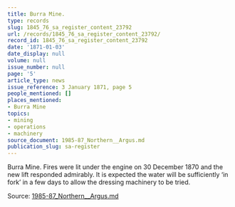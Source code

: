 ```yaml
---
title: Burra Mine.
type: records
slug: 1845_76_sa_register_content_23792
url: /records/1845_76_sa_register_content_23792/
record_id: 1845_76_sa_register_content_23792
date: '1871-01-03'
date_display: null
volume: null
issue_number: null
page: '5'
article_type: news
issue_reference: 3 January 1871, page 5
people_mentioned: []
places_mentioned:
- Burra Mine
topics:
- mining
- operations
- machinery
source_document: 1985-87_Northern__Argus.md
publication_slug: sa-register
---
```


Burra Mine.  Fires were lit under the engine on 30 December 1870 and the new lift responded admirably.  It is expected the water will be sufficiently ‘in fork’ in a few days to allow the dressing machinery to be tried.

Source: [1985-87_Northern__Argus.md](/downloads/markdown/1985-87_Northern__Argus.md)
